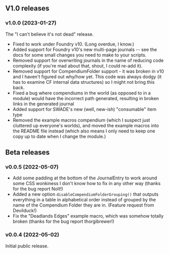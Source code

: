 ## V1.0 releases

### v1.0.0 (2023-01-27)

The "I can't believe it's not dead" release.

* Fixed to work under Foundry v10. (Long overdue, I know.)
* Added support for Foundry v10's new multi-page journals -- see the docs for some small changes you need to make to your scripts.
* Removed support for overwriting journals in the name of reducing code complexity (if you're mad about that, shout, I could re-add it).
* Removed support for CompendiumFolder support - it was broken in v10 and I haven't figured out why/how yet. This code was always dodgy (it has to examine CF internal data structures) so I might not bring this back.
* Fixed a bug where compendiums in the world (as opposed to in a module) would have the incorrect path generated, resulting in broken links in the generated journal
* Added support for SWADE's new (well, new-ish) "consumable" item type
* Removed the example macros compendium (which I suspect just cluttered up everyone's worlds), and moved the example macros into the README file instead (which also means I only need to keep one copy up to date when I change the module.)

## Beta releases

### v0.0.5 (2022-05-07)

* Add some padding at the bottom of the JournalEntry to work around some CSS wonkiness I don't
  know how to fix in any other way (thanks for the bug report Nolt!)
* Added a new option `disableCompendiumFolderGrouping()` that outputs everything in a table in alphabetical
  order instead of grouped by the name of the Compendium Folder they are in. (Feature request from Devilduck!)
* Fix the "Deadlands Edges" example macro, which was somehow totally broken (thanks for the bug report
  thorgibrewer!)

### v0.0.4 (2022-05-02)

Initial public release.